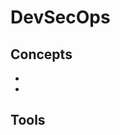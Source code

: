 # DevSecOps


## Concepts
* [](introduction-to-devops-culture-and-practices)
* [](improve-security-and-trust-with-cloud-based-key-control)

## Tools